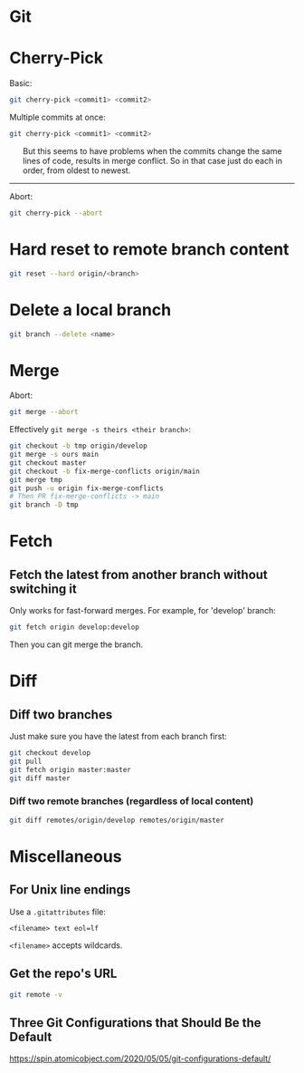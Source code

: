 # Git


# Cherry-Pick
Basic:
```bash
git cherry-pick <commit1> <commit2>
```

Multiple commits at once:
```bash
git cherry-pick <commit1> <commit2>
```
   <ul>
   But this seems to have problems when the commits change the same lines of code, results in merge conflict.  So in that case just do each in order, from oldest to newest.
   </ul>

---
Abort:
```bash
git cherry-pick --abort
```

# Hard reset to remote branch content
```bash
git reset --hard origin/<branch>
```

# Delete a local branch
```bash
git branch --delete <name>
```

# Merge

Abort:
```bash
git merge --abort
```

Effectively `git merge -s theirs <their branch>`:
```bash
git checkout -b tmp origin/develop
git merge -s ours main
git checkout master
git checkout -b fix-merge-conflicts origin/main
git merge tmp
git push -u origin fix-merge-conflicts
# Then PR fix-merge-conflicts -> main
git branch -D tmp
```


# Fetch

## Fetch the latest from another branch without switching it
Only works for fast-forward merges.
For example, for 'develop' branch:
```bash
git fetch origin develop:develop
```
Then you can git merge the branch.

# Diff

## Diff two branches
Just make sure you have the latest from each branch first:
```bash
git checkout develop
git pull
git fetch origin master:master
git diff master
```

### Diff two remote branches (regardless of local content)
```bash
git diff remotes/origin/develop remotes/origin/master
```

# Miscellaneous

## For Unix line endings
Use a `.gitattributes` file:
```
<filename> text eol=lf
```
```<filename>``` accepts wildcards.

## Get the repo's URL
```bash
git remote -v
```

## Three Git Configurations that Should Be the Default
https://spin.atomicobject.com/2020/05/05/git-configurations-default/